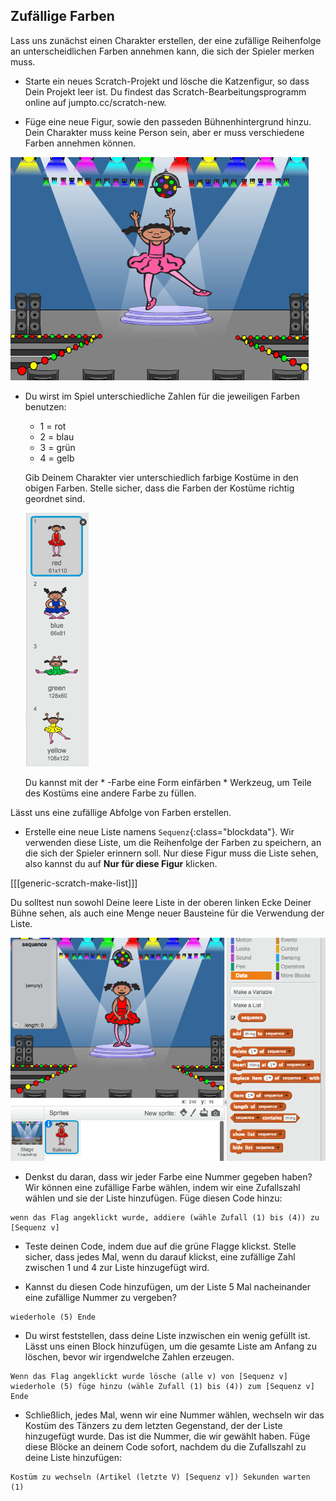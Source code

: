 ## Zufällige Farben

Lass uns zunächst einen Charakter erstellen, der eine zufällige Reihenfolge an unterscheidlichen Farben annehmen kann, die sich der Spieler merken muss.

+ Starte ein neues Scratch-Projekt und lösche die Katzenfigur, so dass Dein Projekt leer ist. Du findest das Scratch-Bearbeitungsprogramm online auf jumpto.cc/scratch-new.

+ Füge eine neue Figur, sowie den passeden Bühnenhintergrund hinzu. Dein Charakter muss keine Person sein, aber er muss verschiedene Farben annehmen können.

![Screenshot](images/colour-sprite.png)

+ Du wirst im Spiel unterschiedliche Zahlen für die jeweiligen Farben benutzen:
    
    + 1 = rot
    + 2 = blau
    + 3 = grün
    + 4 = gelb
    
    Gib Deinem Charakter vier unterschiedlich farbige Kostüme in den obigen Farben. Stelle sicher, dass die Farben der Kostüme richtig geordnet sind.
    
    ![Screenshot](images/colour-costume.png)
    
    Du kannst mit der * -Farbe eine Form einfärben * Werkzeug, um Teile des Kostüms eine andere Farbe zu füllen.

Lässt uns eine zufällige Abfolge von Farben erstellen.

+ Erstelle eine neue Liste namens `Sequenz`{:class="blockdata"}. Wir verwenden diese Liste, um die Reihenfolge der Farben zu speichern, an die sich der Spieler erinnern soll. Nur diese Figur muss die Liste sehen, also kannst du auf **Nur für diese Figur** klicken.

[[[generic-scratch-make-list]]]

Du solltest nun sowohl Deine leere Liste in der oberen linken Ecke Deiner Bühne sehen, als auch eine Menge neuer Bausteine für die Verwendung der Liste.

![Screenshot](images/colour-list-blocks.png)

+ Denkst du daran, dass wir jeder Farbe eine Nummer gegeben haben? Wir können eine zufällige Farbe wählen, indem wir eine Zufallszahl wählen und sie der Liste hinzufügen. Füge diesen Code hinzu:

```blocks
wenn das Flag angeklickt wurde, addiere (wähle Zufall (1) bis (4)) zu [Sequenz v]
```

+ Teste deinen Code, indem due auf die grüne Flagge klickst. Stelle sicher, dass jedes Mal, wenn du darauf klickst, eine zufällige Zahl zwischen 1 und 4 zur Liste hinzugefügt wird.

+ Kannst du diesen Code hinzufügen, um der Liste 5 Mal nacheinander eine zufällige Nummer zu vergeben?

```blocks
wiederhole (5) Ende
```

+ Du wirst feststellen, dass deine Liste inzwischen ein wenig gefüllt ist. Lässt uns einen Block hinzufügen, um die gesamte Liste am Anfang zu löschen, bevor wir irgendwelche Zahlen erzeugen.

```blocks
Wenn das Flag angeklickt wurde lösche (alle v) von [Sequenz v] wiederhole (5) füge hinzu (wähle Zufall (1) bis (4)) zum [Sequenz v] Ende
```

+ Schließlich, jedes Mal, wenn wir eine Nummer wählen, wechseln wir das Kostüm des Tänzers zu dem letzten Gegenstand, der der Liste hinzugefügt wurde. Das ist die Nummer, die wir gewählt haben. Füge diese Blöcke an deinem Code sofort, nachdem du die Zufallszahl zu deine Liste hinzufügen:

```blocks
Kostüm zu wechseln (Artikel (letzte V) [Sequenz v]) Sekunden warten (1)
```